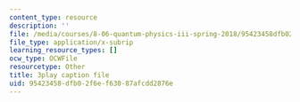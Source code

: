 ```yaml
---
content_type: resource
description: ''
file: /media/courses/8-06-quantum-physics-iii-spring-2018/95423458dfb02f6ef63087afcdd2876e_kPxBd_S5tsA.srt
file_type: application/x-subrip
learning_resource_types: []
ocw_type: OCWFile
resourcetype: Other
title: 3play caption file
uid: 95423458-dfb0-2f6e-f630-87afcdd2876e
---
```

